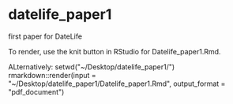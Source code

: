 # datelife_paper1
first paper for DateLife

To render, use the knit button in RStudio for Datelife_paper1.Rmd.

ALternatively:
setwd("~/Desktop/datelife_paper1/")
rmarkdown::render(input = "~/Desktop/datelife_paper1/Datelife_paper1.Rmd", output_format = "pdf_document")
